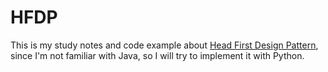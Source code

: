 # HFDP
This is my study notes and code example about [Head First Design Pattern](https://book.douban.com/subject/2243615/), since I'm not familiar with Java, so I will try to implement it with Python.
